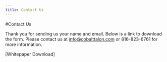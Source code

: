 ```yaml
---
title: Contact Us
---
```

#Contact Us

Thank you for sending us your name and email. Below is a link to download the form. 
Please contact us at info@cobalttalon.com or 816-823-6761 for more information.

[Whitepaper Download]